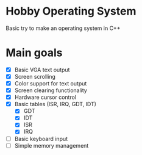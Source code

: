 # Hobby Operating System
Basic try to make an operating system in C++

# Main goals
- [X] Basic VGA text output
- [X] Screen scrolling
- [X] Color support for text output
- [X] Screen clearing functionality
- [X] Hardware cursor control
- [X] Basic tables (ISR, IRQ, GDT, IDT)
	- [X] GDT
	- [X] IDT
	- [X] ISR
	- [X] IRQ
- [ ] Basic keyboard input
- [ ] Simple memory management
